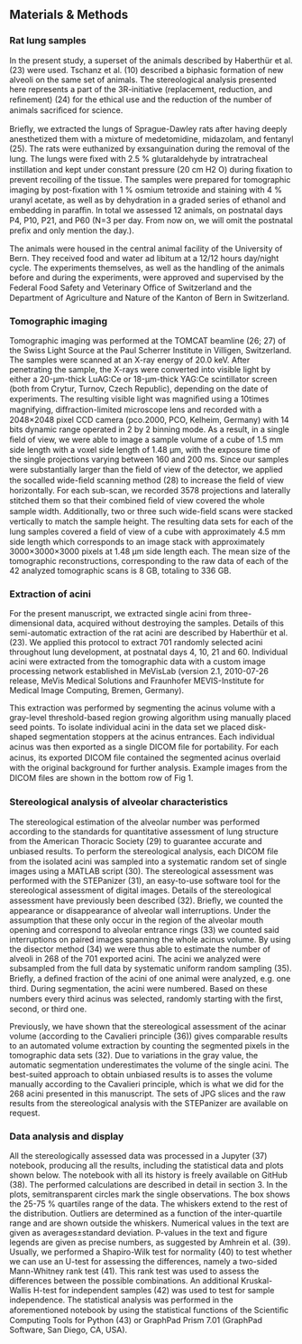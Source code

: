## Materials & Methods
### Rat lung samples

In the present study, a superset of the animals described by Haberthür et al. (23) were used. Tschanz et
al. (10) described a biphasic formation of new alveoli on the same set of animals. The stereological analysis
presented here represents a part of the 3R-initiative (replacement, reduction, and reﬁnement) (24) for
the ethical use and the reduction of the number of animals sacriﬁced for science.

Brieﬂy, we extracted the lungs of Sprague-Dawley rats after having deeply anesthetized them with a
mixture of medetomidine, midazolam, and fentanyl (25). The rats were euthanized by exsanguination
during the removal of the lung. The lungs were ﬁxed with 2.5 % glutaraldehyde by intratracheal instillation and kept under constant pressure (20 cm H2 O) during ﬁxation to prevent recoiling of the tissue.
The samples were prepared for tomographic imaging by post-ﬁxation with 1 % osmium tetroxide and
staining with 4 % uranyl acetate, as well as by dehydration in a graded series of ethanol and embedding
in paraﬃn. In total we assessed 12 animals, on postnatal days P4, P10, P21, and P60 (N=3 per day.
From now on, we will omit the postnatal preﬁx and only mention the day.).

The animals were housed in the central animal facility of the University of Bern. They received food and
water ad libitum at a 12/12 hours day/night cycle. The experiments themselves, as well as the handling
of the animals before and during the experiments, were approved and supervised by the Federal Food
Safety and Veterinary Oﬃce of Switzerland and the Department of Agriculture and Nature of the Kanton
of Bern in Switzerland.

### Tomographic imaging

Tomographic imaging was performed at the TOMCAT beamline (26; 27) of the Swiss Light Source
at the Paul Scherrer Institute in Villigen, Switzerland. The samples were scanned at an X-ray energy
of 20.0 keV. After penetrating the sample, the X-rays were converted into visible light by either a
20-μm-thick LuAG:Ce or 18-μm-thick YAG:Ce scintillator screen (both from Crytur, Turnov, Czech
Republic), depending on the date of experiments. The resulting visible light was magniﬁed using a 10times magnifying, diﬀraction-limited microscope lens and recorded with a 2048×2048 pixel CCD camera
(pco.2000, PCO, Kelheim, Germany) with 14 bits dynamic range operated in 2 by 2 binning mode. As a
result, in a single ﬁeld of view, we were able to image a sample volume of a cube of 1.5 mm side length
with a voxel side length of 1.48 μm, with the exposure time of the single projections varying between
160 and 200 ms.
Since our samples were substantially larger than the ﬁeld of view of the detector, we applied the socalled wide-ﬁeld scanning method (28) to increase the ﬁeld of view horizontally. For each sub-scan, we
recorded 3578 projections and laterally stitched them so that their combined ﬁeld of view covered the
whole sample width. Additionally, two or three such wide-ﬁeld scans were stacked vertically to match
the sample height.
The resulting data sets for each of the lung samples covered a ﬁeld of view of a cube with approximately
4.5 mm side length which corresponds to an image stack with approximately 3000×3000×3000 pixels at
1.48 μm side length each. The mean size of the tomographic reconstructions, corresponding to the raw
data of each of the 42 analyzed tomographic scans is 8 GB, totaling to 336 GB.

### Extraction of acini

For the present manuscript, we extracted single acini from three-dimensional data, acquired without
destroying the samples. Details of this semi-automatic extraction of the rat acini are described by Haberthür et al. (23). We applied this protocol to extract 701 randomly selected acini throughout lung
development, at postnatal days 4, 10, 21 and 60. Individual acini were extracted from the tomographic
data with a custom image processing network established in MeVisLab (version 2.1, 2010-07-26 release, MeVis Medical Solutions and Fraunhofer MEVIS-Institute for Medical Image Computing, Bremen,
Germany).

This extraction was performed by segmenting the acinus volume with a gray-level threshold-based region
growing algorithm using manually placed seed points. To isolate individual acini in the data set we placed
disk-shaped segmentation stoppers at the acinus entrances. Each individual acinus was then exported as
a single DICOM ﬁle for portability. For each acinus, its exported DICOM ﬁle contained the segmented
acinus overlaid with the original background for further analysis. Example images from the DICOM ﬁles
are shown in the bottom row of Fig 1.

### Stereological analysis of alveolar characteristics

The stereological estimation of the alveolar number was performed according to the standards for quantitative assessment of lung structure from the American Thoracic Society (29) to guarantee accurate
and unbiased results. To perform the stereological analysis, each DICOM ﬁle from the isolated acini was
sampled into a systematic random set of single images using a MATLAB script (30).
The stereological assessment was performed with the STEPanizer (31), an easy-to-use software tool for
the stereological assessment of digital images. Details of the stereological assessment have previously
been described (32). Brieﬂy, we counted the appearance or disappearance of alveolar wall interruptions.
Under the assumption that these only occur in the region of the alveolar mouth opening and correspond
to alveolar entrance rings (33) we counted said interruptions on paired images spanning the whole acinus
volume. By using the disector method (34) we were thus able to estimate the number of alveoli in 268 of
the 701 exported acini. The acini we analyzed were subsampled from the full data by systematic uniform
random sampling (35). Brieﬂy, a deﬁned fraction of the acini of one animal were analyzed, e.g. one third.
During segmentation, the acini were numbered. Based on these numbers every third acinus was selected,
randomly starting with the ﬁrst, second, or third one.

Previously, we have shown that the stereological assessment of the acinar volume (according to the
Cavalieri principle (36)) gives comparable results to an automated volume extraction by counting the
segmented pixels in the tomographic data sets (32). Due to variations in the gray value, the automatic
segmentation underestimates the volume of the single acini. The best-suited approach to obtain unbiased
results is to asses the volume manually according to the Cavalieri principle, which is what we did for the
268 acini presented in this manuscript. The sets of JPG slices and the raw results from the stereological
analysis with the STEPanizer are available on request.

### Data analysis and display

All the stereologically assessed data was processed in a Jupyter (37) notebook, producing all the results,
including the statistical data and plots shown below. The notebook with all its history is freely available on
GitHub (38). The performed calculations are described in detail in section 3. In the plots, semitransparent
circles mark the single observations. The box shows the 25-75 % quartiles range of the data. The whiskers
extend to the rest of the distribution. Outliers are determined as a function of the inter-quartile range and
are shown outside the whiskers. Numerical values in the text are given as averages±standard deviation.
P-values in the text and figure legends are given as precise numbers, as suggested by Amhrein et al. (39).
Usually, we performed a Shapiro-Wilk test for normality (40) to test whether we can use an U-test
for assessing the differences, namely a two-sided Mann-Whitney rank test (41). This rank test was
used to assess the differences between the possible combinations. An additional Kruskal-Wallis H-test
for independent samples (42) was used to test for sample independence. The statistical analysis was
performed in the aforementioned notebook by using the statistical functions of the Scientiﬁc Computing
Tools for Python (43) or GraphPad Prism 7.01 (GraphPad Software, San Diego, CA, USA).
